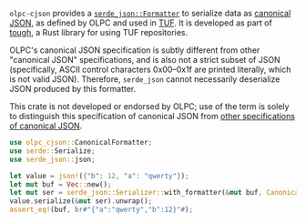 `olpc-cjson` provides a [`serde_json::Formatter`] to serialize data as [canonical JSON], as defined by OLPC and used in [TUF]. It is developed as part of [tough], a Rust library for using TUF repositories.

[`serde_json::Formatter`]: ../serde_json/ser/trait.Formatter.html
[canonical JSON]: http://wiki.laptop.org/go/Canonical_JSON
[TUF]: https://theupdateframework.github.io/
[tough]: https://github.com/awslabs/tough

OLPC's canonical JSON specification is subtly different from other "canonical JSON" specifications, and is also not a strict subset of JSON (specifically, ASCII control characters 0x00&ndash;0x1f are printed literally, which is not valid JSON). Therefore, `serde_json` cannot necessarily deserialize JSON produced by this formatter.

This crate is not developed or endorsed by OLPC; use of the term is solely to distinguish this specification of canonical JSON from [other specifications of canonical JSON][xkcd].

[xkcd]: https://xkcd.com/927/

```rust
use olpc_cjson::CanonicalFormatter;
use serde::Serialize;
use serde_json::json;

let value = json!({"b": 12, "a": "qwerty"});
let mut buf = Vec::new();
let mut ser = serde_json::Serializer::with_formatter(&mut buf, CanonicalFormatter::new());
value.serialize(&mut ser).unwrap();
assert_eq!(buf, br#"{"a":"qwerty","b":12}"#);
```

